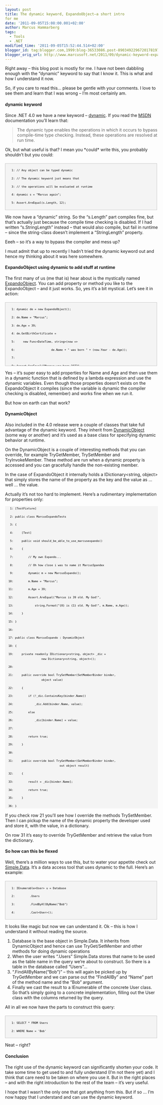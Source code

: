 ```yaml
---
layout: post
title: The dynamic keyword, ExpandoObject–a short intro
for me
date: '2011-09-05T15:08:00.001+02:00'
author: Marcus Hammarberg
tags:
  - Tools
  - .NET
modified_time: '2011-09-05T15:52:44.514+02:00'
blogger_id: tag:blogger.com,1999:blog-36533086.post-8903492296720178197
blogger_orig_url: http://www.marcusoft.net/2011/09/dynamic-keyword-expandoobjecta-short.html
---
```



Right away – this blog post is mostly for me. I have not been dabbling
enough with the “dynamic” keyword to say that I know it. This is what
and how I understand it now.

So, if you care to read this… please be gentle with your comments. I
love to see them and learn that I was wrong – I’m most certainly am.



#### dynamic keyword

Since .NET 4.0 we have a new keyword –
<a href="http://msdn.microsoft.com/en-us/library/dd264741.aspx"
target="_blank">dynamic</a>. If you read the
<a href="http://msdn.microsoft.com/" target="_blank">MSDN</a>
documentation you’ll learn that:

> The dynamic type enables the operations in which it occurs to bypass
> compile-time type checking. Instead, these operations are resolved at
> run time.

Ok, but what useful is that? I mean you \*could\* write this, you
probably shouldn’t but you could:

<div id="codeSnippetWrapper"
style="border-bottom: silver 1px solid; text-align: left; border-left: silver 1px solid; padding-bottom: 4px; line-height: 12pt; background-color: #f4f4f4; margin: 20px 0px 10px; padding-left: 4px; width: 97.5%; padding-right: 4px; font-family: 'Courier New', courier, monospace; direction: ltr; max-height: 200px; font-size: 8pt; overflow: auto; border-top: silver 1px solid; cursor: text; border-right: silver 1px solid; padding-top: 4px">

<div id="codeSnippet"
style="border-bottom-style: none; text-align: left; padding-bottom: 0px; line-height: 12pt; background-color: #f4f4f4; border-left-style: none; padding-left: 0px; width: 100%; padding-right: 0px; font-family: 'Courier New', courier, monospace; direction: ltr; border-top-style: none; color: black; border-right-style: none; font-size: 8pt; overflow: visible; padding-top: 0px">

```
   1: // Any object can be typed dynamic
```

```
   2: // The dynamic keyword just means that
```

```
   3: // the operations will be evaluated at runtime
```

```
   4: dynamic s = "Marcus again";
```

```
   5: Assert.AreEqual(s.Length, 12);
```

</div>

</div>



We now have a “dynamic” string. So the “s.Length” part compiles fine,
but that’s actually just because the compile time checking is disabled.
If I had written “s.StringLength” instead – that would also compile, but
fail in runtime – since the string-class doesn’t implement a
“StringLength” property.



Eeeh – so it’s a way to bypass the compiler and mess up?



I must admit that up to recently I hadn’t tried the dynamic keyword out
and hence my thinking about it was here somewhere.



#### ExpandoObject using dynamic to add stuff at runtime



The first many of us (me that is) hear about is the mystically named <a
href="http://msdn.microsoft.com/en-us/library/system.dynamic.expandoobject.aspx"
target="_blank">ExpandoObject</a>. You can add property or method you
like to the ExpandoObject – and it just works. So, yes it’s a bit
mystical. Let’s see it in action:



<div id="codeSnippetWrapper"
style="border-bottom: silver 1px solid; text-align: left; border-left: silver 1px solid; padding-bottom: 4px; line-height: 12pt; background-color: #f4f4f4; margin: 20px 0px 10px; padding-left: 4px; width: 97.5%; padding-right: 4px; font-family: 'Courier New', courier, monospace; direction: ltr; max-height: 200px; font-size: 8pt; overflow: auto; border-top: silver 1px solid; cursor: text; border-right: silver 1px solid; padding-top: 4px">



<div id="codeSnippet"
style="border-bottom-style: none; text-align: left; padding-bottom: 0px; line-height: 12pt; background-color: #f4f4f4; border-left-style: none; padding-left: 0px; width: 100%; padding-right: 0px; font-family: 'Courier New', courier, monospace; direction: ltr; border-top-style: none; color: black; border-right-style: none; font-size: 8pt; overflow: visible; padding-top: 0px">

```
   1: dynamic de = new ExpandoObject();
```

```
   2: de.Name = "Marcus";
```

```
   3: de.Age = 39;
```

```
   4: de.GetBirthCertificate =
```

```
   5:     new Func<DateTime, string>(now =>
```

```
   6:                      de.Name + " was born " + (now.Year - de.Age));
```

```
   7: 
```

```
   8: Assert.AreEqual("Marcus was born 1972",
                                de.GetBirthCertificate(DateTime.Now));
```

</div>

</div>



Yes – it’s super easy to add properties for Name and Age and then use
them in a dynamic function that is defined by a lambda expression and
use the dynamic variables. Even though those properties doesn’t exists
on the ExpandoObject it compiles (since the variable is dynamic the
compiler checking is disabled, remember) and works fine when we run it.



But how on earth can that work?



#### DynamicObject



Also included in the 4.0 release were a couple of classes that take full
advantage of the dynamic keyword. They inherit from <a
href="http://msdn.microsoft.com/en-us/library/system.dynamic.dynamicobject.aspx"
target="_blank">DynamicObject</a> (some way or another) and it’s used as
a base class for specifying dynamic behavior at runtime.



On the DynamicObject is a couple of interesting methods that you can
override, for example TryGetMember, TrySetMember and TryInvokeMember.
These method are run when a dynamic property is accessed and you can
gracefully handle the non-existing member.



In the case of ExpandoObject it internally holds a IDictionary\<string,
object\> that simply stores the name of the property as the key and the
value as ... well … the value.



Actually it’s not too hard to implement. Here’s a rudimentary
implementation for properties only:



<div id="codeSnippetWrapper">



<div id="codeSnippet"
style="border-bottom-style: none; text-align: left; padding-bottom: 0px; line-height: 12pt; background-color: #f4f4f4; border-left-style: none; padding-left: 0px; width: 100%; padding-right: 0px; font-family: 'Courier New', courier, monospace; direction: ltr; border-top-style: none; color: black; border-right-style: none; font-size: 8pt; overflow: visible; padding-top: 0px">

```
   1: [TestFixture]
```

```
   2: public class MarcusExpandoTests
```

```
   3: {
```

```
   4:     [Test]
```

```
   5:     public void should_be_able_to_use_marcusexpando()
```

```
   6:     {
```

```
   7:         // My own Expando...
```

```
   8:         // Oh how close i was to name it MarcusSpandex
```

```
   9:         dynamic m = new MarcusExpando();
```

```
  10:         m.Name = "Marcus";
```

```
  11:         m.Age = 39;
```

```
  12:         Assert.AreEqual("Marcus is 39 old. My God!",
```

```
  13:             string.Format("{0} is {1} old. My God!", m.Name, m.Age));
```

```
  14:     }
```

```
  15: }
```

```
  16: 
```

```
  17: public class MarcusExpando : DynamicObject
```

```
  18: {
```

```
  19:     private readonly IDictionary<string, object> _dic =
                      new Dictionary<string, object>();
```

```
  20: 
```

```
  21:     public override bool TrySetMember(SetMemberBinder binder,
                      object value)
```

```
  22:     {
```

```
  23:         if (!_dic.ContainsKey(binder.Name))
```

```
  24:             _dic.Add(binder.Name, value);
```

```
  25:         else
```

```
  26:             _dic[binder.Name] = value;
```

```
  27: 
```

```
  28:         return true;
```

```
  29:     }
```

```
  30: 
```

```
  31:     public override bool TryGetMember(GetMemberBinder binder,
                                 out object result)
```

```
  32:     {
```

```
  33:         result = _dic[binder.Name];
```

```
  34:         return true;
```

```
  35:     }
```

```
  36: }
```

</div>

</div>



If you check row 21 you’ll see how I override the methods TrySetMember.
Then I can pickup the name of the dynamic property the developer used
and store it, with the value, in a dictionary.



On row 31 it’s easy to override TryGetMember and retrieve the value from
the dictionary.



#### So how can this be flexed



Well, there’s a million ways to use this, but to water your appetite
check out
<a href="https://github.com/markrendle/Simple.Data/wiki/Finding-data"
target="_blank">Simple.Data</a>. It’s a data access tool that uses
dynamic to the full. Here’s an example:



<div id="codeSnippetWrapper"
style="border-bottom: silver 1px solid; text-align: left; border-left: silver 1px solid; padding-bottom: 4px; line-height: 12pt; background-color: #f4f4f4; margin: 20px 0px 10px; padding-left: 4px; width: 97.5%; padding-right: 4px; font-family: 'Courier New', courier, monospace; direction: ltr; max-height: 200px; font-size: 8pt; overflow: auto; border-top: silver 1px solid; cursor: text; border-right: silver 1px solid; padding-top: 4px">



<div id="codeSnippet"
style="border-bottom-style: none; text-align: left; padding-bottom: 0px; line-height: 12pt; background-color: #f4f4f4; border-left-style: none; padding-left: 0px; width: 100%; padding-right: 0px; font-family: 'Courier New', courier, monospace; direction: ltr; border-top-style: none; color: black; border-right-style: none; font-size: 8pt; overflow: visible; padding-top: 0px">

```
   1: IEnumerable<User> u = Database
```

```
   2:         .Users
```

```
   3:         .FindByAllByName("Bob")
```

```
   4:         .Cast<User>();
```

</div>

</div>



It looks like magic but now we can understand it. Ok – this is how I
understand it without reading the source.



1.  Database is the base object in Simple.Data. It inherits from
    DynamicObject and hence can use TryGet/SetMember and other methods
    for doing dynamic operations
2.  When the user writes “.Users” Simple.Data stores that name to be
    used as the table name in the query we’re about to construct. So
    there is a table in the database called “Users”…
3.  “.FindAllByName(“Bob”)” – this will again be picked up by
    TryGetMember and we can parse out the “FindAllBy” and “Name” part of
    the method name and the “Bob” argument.
4.  Finally we cast the result to a IEnumerable of the concrete User
    class. So that’s simply going to a concrete implementation, filling
    out the User class with the columns returned by the query.



All in all we now have the parts to construct this query:



<div id="codeSnippetWrapper"
style="border-bottom: silver 1px solid; text-align: left; border-left: silver 1px solid; padding-bottom: 4px; line-height: 12pt; background-color: #f4f4f4; margin: 20px 0px 10px; padding-left: 4px; width: 97.5%; padding-right: 4px; font-family: 'Courier New', courier, monospace; direction: ltr; max-height: 200px; font-size: 8pt; overflow: auto; border-top: silver 1px solid; cursor: text; border-right: silver 1px solid; padding-top: 4px">



<div id="codeSnippet"
style="border-bottom-style: none; text-align: left; padding-bottom: 0px; line-height: 12pt; background-color: #f4f4f4; border-left-style: none; padding-left: 0px; width: 100%; padding-right: 0px; font-family: 'Courier New', courier, monospace; direction: ltr; border-top-style: none; color: black; border-right-style: none; font-size: 8pt; overflow: visible; padding-top: 0px">

```
   1: SELECT * FROM Users
```

```
   2: WHERE Name = 'Bob'
```

</div>

</div>




Neat – right?



#### Conclusion



The right use of the dynamic keyword can significantly shorten your
code. It take some time to get used to and fully understand (I’m not
there yet) and I think that care need to be taken on where you use it.
But in the right places – and with the right introduction to the rest of
the team – it’s very useful.



I hope that I wasn’t the only one that got anything from this. But if so
… I’m now happy that I understand and can use the dynamic keyword.
